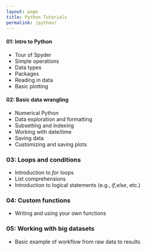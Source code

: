 ```yaml
---
layout: page
title: Python Tutorials
permalink: /python/
---
```


#### 01: Intro to Python
* Tour of Spyder
* Simple operations
* Data types
* Packages
* Reading in data
* Basic plotting

#### 02: Basic data wrangling
* Numerical Python
* Data exploration and formatting
* Subsetting and indexing
* Working with date/time
* Saving data
* Customizing and saving plots

### 03: Loops and conditions
* Introduction to _for_ loops
* List comprehensions
* Introduction to logical statements (e.g., _if_,_else_, etc.)

### 04: Custom functions
* Writing and using your own functions

### 05: Working with big datasets
* Basic example of workflow from raw data to results

